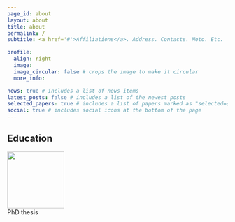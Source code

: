 ```yaml
---
page_id: about
layout: about
title: about
permalink: /
subtitle: <a href='#'>Affiliations</a>. Address. Contacts. Moto. Etc.

profile:
  align: right
  image:
  image_circular: false # crops the image to make it circular
  more_info:

news: true # includes a list of news items
latest_posts: false # includes a list of the newest posts
selected_papers: true # includes a list of papers marked as "selected={true}"
social: true # includes social icons at the bottom of the page
---
```


## Education

<div class = "publications">
  <div class="row">
    <div class="col col-sm-2 abbr">
    <img src="{{ '/assets/img/1.jpg' | relative_url }}" width="130" style="vertical-align: middle;">
    </div>
    <div class="col-sm-8">
      <div class="title">PhD thesis</div>
    </div>
  </div>
</div>
